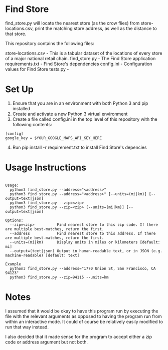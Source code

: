 # Find Store

find_store.py will locate the nearest store (as the crow flies) from
store-locations.csv, print the matching store address, as well as
the distance to that store.

This repository contains the following files:

store-locations.csv - This is a tabular dataset of the locations of every store of a major national retail chain.
find_store.py - The Find Store application
requirements.txt - Find Store's dependencies
config.ini - Configuration values for Find Store
tests.py -

# Set Up

1. Ensure that you are in an environment with both Python 3 and pip installed
2. Create and activate a new Python 3 virtual environment
3. Create a file called config.ini in the top level of this repository with the following contents:

```
[config]
google_key = $YOUR_GOOGLE_MAPS_API_KEY_HERE
```

4. Run pip install -r requirement.txt to install Find Store's depencies

# Usage Instructions

```

Usage:
  python3 find_store.py --address="<address>"
  python3 find_store.py --address="<address>" [--units=(mi|km)] [--output=text|json]
  python3 find_store.py --zip=<zip>
  python3 find_store.py --zip=<zip> [--units=(mi|km)] [--output=text|json]

Options:
  --zip=<zip>          Find nearest store to this zip code. If there are multiple best-matches, return the first.
  --address            Find nearest store to this address. If there are multiple best-matches, return the first.
  --units=(mi|km)      Display units in miles or kilometers [default: mi]
  --output=(text|json) Output in human-readable text, or in JSON (e.g. machine-readable) [default: text]

Example
  python3 find_store.py --address="1770 Union St, San Francisco, CA 94123"
  python3 find_store.py --zip=94115 --units=km
```

# Notes

I assumed that it would be okay to have this program run by executing the file with the relevant arguments as opposed to having the program run from within an interactive mode. It could of course be relatively easily modified to run that way instead.

I also decided that it made sense for the program to accept either a zip code or address argument but not both.